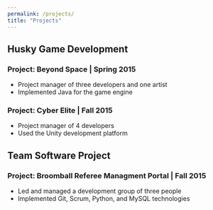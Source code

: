 ```yaml
---
permalink: /projects/
title: "Projects"
---
```


## Husky Game Development

### Project: Beyond Space | Spring 2015

- Project manager of three developers and one artist
- Implemented Java for the game engine 

### Project: Cyber Elite | Fall 2015

- Project manager of 4 developers
- Used the Unity development platform 

## Team Software Project

### Project: Broomball Referee Managment Portal | Fall 2015

- Led and managed a development group of three people
- Implemented Git, Scrum, Python, and MySQL technologies
